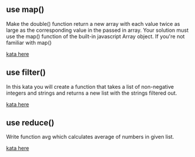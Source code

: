 ## use map()

Make the double() function return a new array with each value twice as large as the corresponding value in the passed in array. Your solution must use the map() function of the built-in javascript Array object. If you're not familiar with map()

[kata here](https://www.codewars.com/kata/53951fff369894e4f10007a9)

## use filter()

In this kata you will create a function that takes a list of non-negative integers and strings and returns a new list with the strings filtered out.

[kata here](https://www.codewars.com/kata/53dbd5315a3c69eed20002dd)

## use reduce()

Write function avg which calculates average of numbers in given list.

[kata here](https://www.codewars.com/kata/57a2013acf1fa5bfc4000921)